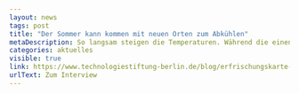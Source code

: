 ```yaml
---
layout: news
tags: post
title: "Der Sommer kann kommen mit neuen Orten zum Abkühlen"
metaDescription: So langsam steigen die Temperaturen. Während die einen die besten Sonnenplätze suchen, kann der Aufenthalt im Freien insbesondere für vulnerable Gruppen zu einer echten Belastungsprobe werden. Die Berliner Erfrischungskarte der ODIS lädt seit einigen Jahren Berliner:innen und Besucher:innen ein, das Mikroklima der Stadt zu entdecken und neue Lieblingsorte zu finden. Wir haben der Karte ein Datenupdate verpasst - aktualisierte Sitzbänke, Trinkbrunnen, Badestellen und öffentliche Toiletten und sogar offene Daten des Deutschen Wetterdienstes sind jetzt Teil der Anwendung. Mehr Infos zum Erfrischungsupdate gibt's im Interview mit unserem Teammitglied Klemens. Wir laden euch ein, die Erfrischungskarte neu zu erkunden und freuen uns mit euch auf den Berliner Sommer.
categories: aktuelles
visible: true
link: https://www.technologiestiftung-berlin.de/blog/erfrischungskarte-update
urlText: Zum Interview
---
```

